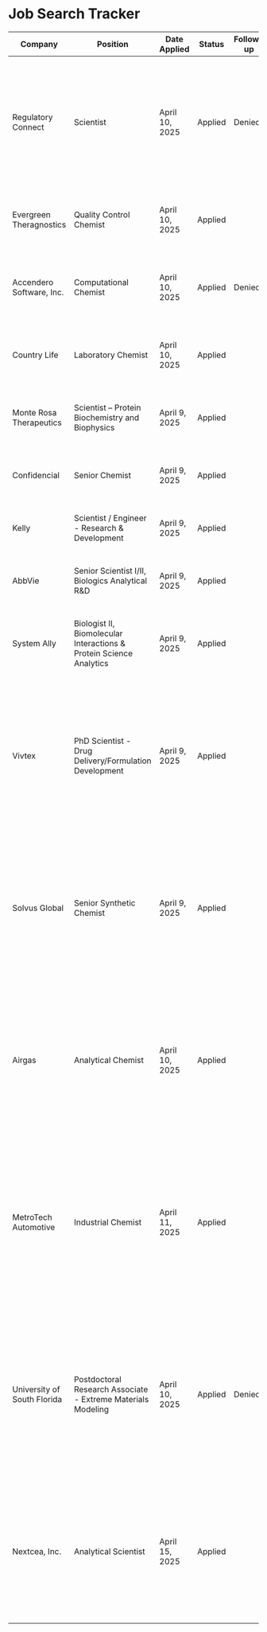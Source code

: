 # Job Search Tracker

| Company | Position | Date Applied | Status | Follow-up | Notes | APP |
|---------|----------|--------------|--------|-----------|-------|-----|
| Regulatory Connect | Scientist | April 10, 2025 | Applied | Denied | Senior Associate Scientist position focused on metabolite identification and drug metabolism studies - matches your analytical chemistry and MS experience | LinkedIn |
| Evergreen Theragnostics | Quality Control Chemist | April 10, 2025 | Applied | | Verified position - your analytical chemistry background and lab experience align well | LinkedIn |
| Accendero Software, Inc. | Computational Chemist | April 10, 2025 | Applied |Denied| Your computational modeling experience and programming skills are relevant here | LinkedIn |
| Country Life | Laboratory Chemist | April 10, 2025 | Applied | | Verified position - your analytical chemistry skills and lab techniques are applicable | LinkedIn |
| Monte Rosa Therapeutics | Scientist – Protein Biochemistry and Biophysics | April 9, 2025 | Applied | | Your X-ray crystallography and SPR experience align well with this role | LinkedIn |
| Confidencial | Senior Chemist | April 9, 2025 | Applied | | Matches your analytical chemistry and spectroscopy background | LinkedIn |
| Kelly | Scientist / Engineer - Research & Development | April 9, 2025 | Applied | | Your polymer engineering and HPC experience could be valuable here | LinkedIn |
| AbbVie | Senior Scientist I/II, Biologics Analytical R&D | April 9, 2025 | Applied | | Your protein characterization experience and analytical skills fit this position | AbbVie |
| System Ally | Biologist II, Biomolecular Interactions & Protein Science Analytics | April 9, 2025 | Applied | | Strong match for your SPR experience at Nicoya and protein-protein interaction background | Indeed |
| Vivtex | PhD Scientist - Drug Delivery/Formulation Development | April 9, 2025 | Applied | | Excellent match for your analytical chemistry, biomolecular characterization, and computational skills. Company focuses on innovative oral drug delivery technology (GI-ORIS™) based on MIT research | LinkedIn |
| Solvus Global | Senior Synthetic Chemist | April 9, 2025 | Applied | | Your polymer engineering, materials characterization, and computational modeling experience align well with their focus on materials innovation. Application submitted via Airtable form. | [Airtable](https://airtable.com/appoDeZ5jTvNqFDNY/shrh06JdB0IPgk5R9?prefill_Job+Title=Senior+Synthetic+Chemist) |
| Airgas | Analytical Chemist | April 10, 2025 | Applied | | Your spectroscopy expertise and experience with analytical techniques make you a strong candidate. Position involves deployment and servicing of analytical systems nationwide. | Company Website |
| MetroTech Automotive | Industrial Chemist | April 11, 2025 | Applied | | Leveraged NCSU connection, highlighted polymer engineering experience with Eastman Inc. and safety officer role. Position focuses on automotive chemical formulation development and quality control. | Company Website |
| University of South Florida | Postdoctoral Research Associate - Extreme Materials Modeling | April 10, 2025 | Applied |Denied | Excellent fit with your LAMMPS experience, HPC background, and computational skills. Position involves working with Professor Oleynik on extreme materials research using exascale platforms. | University Portal |
| Nextcea, Inc. | Analytical Scientist | April 15, 2025 | Applied | | Your analytical chemistry expertise, spectroscopy skills, and experience with complex biomolecular characterization techniques make you a strong candidate for this position | LinkedIn |
